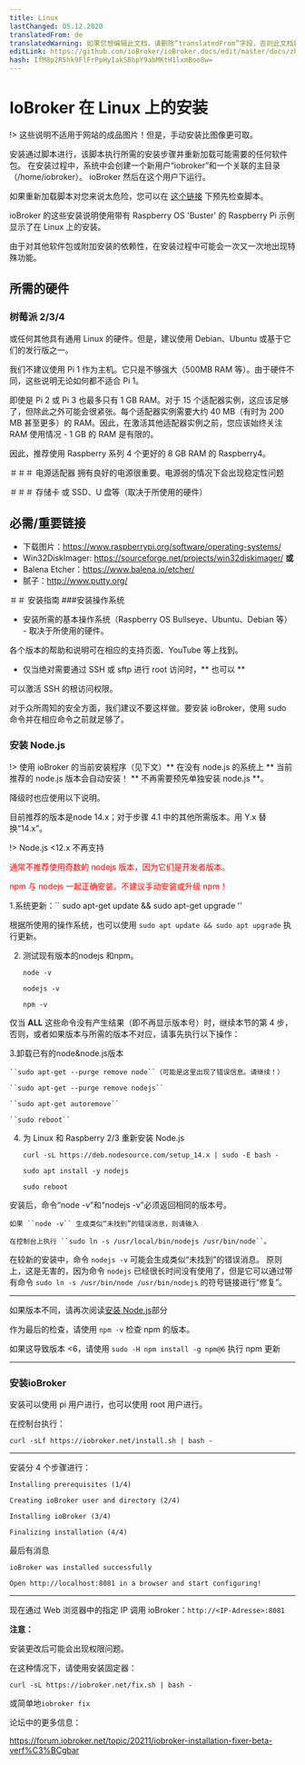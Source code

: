 ```yaml
---
title: Linux
lastChanged: 05.12.2020
translatedFrom: de
translatedWarning: 如果您想编辑此文档，请删除“translatedFrom”字段，否则此文档将再次自动翻译
editLink: https://github.com/ioBroker/ioBroker.docs/edit/master/docs/zh-cn/install/linux.md
hash: IfM8p2R5hk9FlFrPpHyIakS8bpY9abMKtH1lxmBoo8w=
---
```

# IoBroker 在 Linux 上的安装
!> 这些说明不适用于网站的成品图片！但是，手动安装比图像更可取。

安装通过脚本进行，该脚本执行所需的安装步骤并重新加载可能需要的任何软件包。
在安装过程中，系统中会创建一个新用户“iobroker”和一个关联的主目录（/home/iobroker）。
ioBroker 然后在这个用户下运行。

如果重新加载脚本对您来说太危险，您可以在 [这个链接](https://raw.githubusercontent.com/ioBroker/ioBroker/stable-installer/installer.sh) 下预先检查脚本。

ioBroker 的这些安装说明使用带有 Raspberry OS 'Buster' 的 Raspberry Pi 示例显示了在 Linux 上的安装。

由于对其他软件包或附加安装的依赖性，在安装过程中可能会一次又一次地出现特殊功能。

## 所需的硬件
### 树莓派 2/3/4
或任何其他具有通用 Linux 的硬件。但是，建议使用 Debian、Ubuntu 或基于它们的发行版之一。

我们不建议使用 Pi 1 作为主机。它只是不够强大（500MB RAM 等）。由于硬件不同，这些说明无论如何都不适合 Pi 1。

即使是 Pi 2 或 Pi 3 也最多只有 1 GB RAM。对于 15 个适配器实例，这应该足够了，但除此之外可能会很紧张。每个适配器实例需要大约 40 MB（有时为 200 MB 甚至更多）的 RAM。因此，在激活其他适配器实例之前，您应该始终关注 RAM 使用情况 - 1 GB 的 RAM 是有限的。

因此，推荐使用 Raspberry 系列 4 个更好的 8 GB RAM 的 Raspberry4。

＃＃＃ 电源适配器
拥有良好的电源很重要。电源弱的情况下会出现稳定性问题

＃＃＃ 存储卡
或 SSD、U 盘等（取决于所使用的硬件）

## 必需/重要链接
* 下载图片：https://www.raspberrypi.org/software/operating-systems/
* Win32DiskImager: https://sourceforge.net/projects/win32diskimager/ **或**
* Balena Etcher：https://www.balena.io/etcher/
* 腻子：http://www.putty.org/

＃＃ 安装指南
###安装操作系统
* 安装所需的基本操作系统（Raspberry OS Bullseye、Ubuntu、Debian 等） - 取决于所使用的硬件。

各个版本的帮助和说明可在相应的支持页面、YouTube 等上找到。

* 仅当绝对需要通过 SSH 或 sftp 进行 root 访问时，** 也可以 **

可以激活 SSH 的根访问权限。

对于众所周知的安全方面，我们建议不要这样做。要安装 ioBroker，使用 sudo 命令并在相应命令之前就足够了。

### 安装 Node.js
!> 使用 ioBroker 的当前安装程序（见下文）** 在没有 node.js 的系统上 ** 当前推荐的 node.js 版本会自动安装！ ** 不再需要预先单独安装 node.js **。

降级时也应使用以下说明。

目前推荐的版本是node 14.x；对于步骤 4.1 中的其他所需版本。用 Y.x 替换“14.x”。

!> Node.js <12.x 不再支持

<span style="color:red">通常不推荐使用奇数的 nodejs 版本，因为它们是开发者版本。</span>

<span style="color:red">npm 与 nodejs 一起正确安装。不建议手动安装或升级 npm！</span>

1.系统更新：`` sudo apt-get update && sudo apt-get upgrade ''

根据所使用的操作系统，也可以使用 ``sudo apt update && sudo apt upgrade`` 执行更新。

2. 测试现有版本的nodejs 和npm。

    ``node -v``

    ``nodejs -v``

    ``npm -v``

仅当 **ALL** 这些命令没有产生结果（即不再显示版本号）时，继续本节的第 4 步，否则，或者如果版本与所需的版本不对应，请事先执行以下操作：

3.卸载已有的node&node.js版本

    ``sudo apt-get --purge remove node``（可能是这里出现了错误信息。请继续！）

    ``sudo apt-get --purge remove nodejs``

    ``sudo apt-get autoremove``

    ``sudo reboot``

4. 为 Linux 和 Raspberry 2/3 重新安装 Node.js

    ``curl -sL https://deb.nodesource.com/setup_14.x | sudo -E bash -``

    ``sudo apt install -y nodejs``

    ``sudo reboot``

安装后，命令“node -v”和“nodejs -v”必须返回相同的版本号。

    如果 ``node -v`` 生成类似“未找到”的错误消息，则请输入

    在控制台上执行 ``sudo ln -s /usr/local/bin/nodejs /usr/bin/node``。

在较新的安装中，命令 ``nodejs -v`` 可能会生成类似“未找到”的错误消息。
原则上，这是无害的，因为命令 ``nodejs`` 已经很长时间没有使用了，但是它可以通过带有命令 ``sudo ln -s /usr/bin/node /usr/bin/nodejs`` 的符号链接进行“修复”。

---

如果版本不同，请再次阅读[安装 Node.js](#installation-nodejs)部分

作为最后的检查，请使用 ``npm -v`` 检查 npm 的版本。

如果这导致版本 <6，请使用 ``sudo -H npm install -g npm@6`` 执行 npm 更新

---

### 安装ioBroker
安装可以使用 pi 用户进行，也可以使用 root 用户进行。

在控制台执行：

``curl -sLf https://iobroker.net/install.sh | bash -``

---

安装分 4 个步骤进行：

``Installing prerequisites (1/4)``

``Creating ioBroker user and directory (2/4)``

``Installing ioBroker (3/4)``

``Finalizing installation (4/4)``

最后有消息

``ioBroker was installed successfully``

``Open http://localhost:8081 in a browser and start configuring!``

---

现在通过 Web 浏览器中的指定 IP 调用 ioBroker：``http://<IP-Adresse>:8081``

**注意：**

安装更改后可能会出现权限问题。

在这种情况下，请使用安装固定器：

``curl -sL https://iobroker.net/fix.sh | bash -``

或简单地`iobroker fix`

论坛中的更多信息：

https://forum.iobroker.net/topic/20211/iobroker-installation-fixer-beta-verf%C3%BCgbar